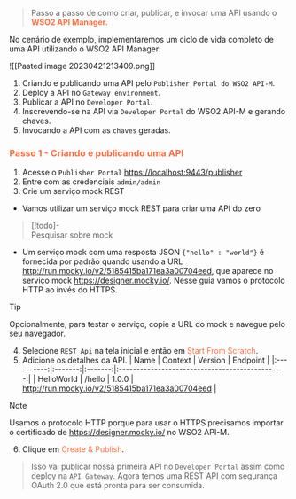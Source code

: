 > Passo a passo de como criar, publicar, e invocar uma API usando o <span style="color:#FF7043"><b>WSO2 API Manager.</b></span>

No cenário de exemplo, implementaremos um ciclo de vida completo de uma API utilizando o WSO2 API Manager:

![[Pasted image 20230421213409.png]]

1. Criando e publicando uma API pelo `Publisher Portal do WSO2 API-M`.
2. Deploy a API no `Gateway environment`.
3. Publicar a API no `Developer Portal`.
4. Inscrevendo-se na API via `Developer Portal` do WSO2 API-M e gerando chaves.
5. Invocando a API com as `chaves` geradas.

### <span style="color:#FF7043"><b>Passo 1 - Criando e publicando uma API</b></span>

1. Acesse o `Publisher Portal` <https://localhost:9443/publisher>
2. Entre com as credenciais `admin/admin`
3. Crie um serviço mock REST
- Vamos utilizar um serviço mock REST para criar uma API do zero

>[!todo]-	
>Pesquisar sobre mock

- Um serviço mock com uma resposta JSON ```{"hello" : "world"}``` é fornecida por padrão quando usando a URL <http://run.mocky.io/v2/5185415ba171ea3a00704eed>, que aparece no serviço mock <https://designer.mocky.io/>. Nesse guia vamos o protocolo HTTP ao invés do HTTPS.	

>[!tip] 
>Opcionalmente, para testar o serviço, copie a URL do mock e navegue pelo seu navegador.	

4. Selecione `REST Api` na tela inicial e então em <span style="color:#65B891"></span><span style="color:#FF7043">Start From Scratch</span>.
5. Adicione os detalhes da API.
|    Name    | Context | Version |                    Endpoint                     |
|:----------:|:-------:|:-------:|:-----------------------------------------------:|
| HelloWorld | /hello  |  1.0.0  | http://run.mocky.io/v2/5185415ba171ea3a00704eed |

>[!note]
Usamos o protocolo HTTP porque para usar o HTTPS precisamos importar o certificado de <https://designer.mocky.io/> no WSO2 API-M.

6. Clique em  <span style="color:#65B891"></span><span style="color:#FF7043">Create & Publish</span>.
> Isso vai publicar nossa primeira API no `Developer Portal` assim como deploy na `API Gateway`. Agora temos uma REST API com segurança OAuth 2.0 que está pronta para ser consumida.
